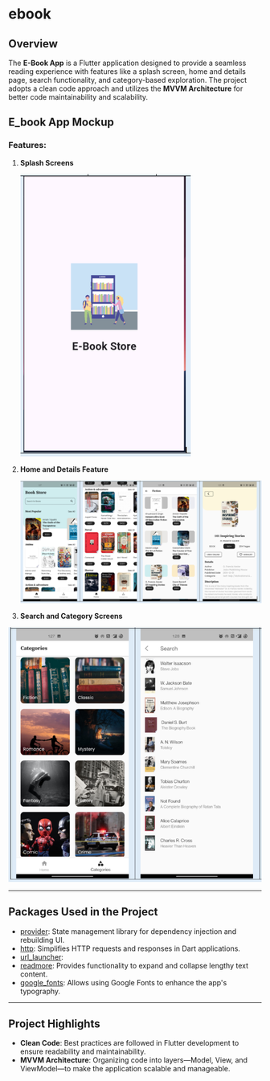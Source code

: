 # ebook
## Overview  
The **E-Book App** is a Flutter application designed to provide a seamless reading experience with features like a splash screen, home and details page, search functionality, and category-based exploration. The project adopts a clean code approach and utilizes the **MVVM Architecture** for better code maintainability and scalability.

##  E_book App Mockup

### Features:

1. **Splash Screens**
   
   ![alt text](splash..PNG)

2. **Home and Details Feature**  
   
   ![alt text](<home and details feature.PNG>)

3. **Search and Category Screens**  

  ![alt text](<search _ category screen.PNG>)


---

## Packages Used in the Project  


- [provider](https://pub.dev/packages/provider): State management library for dependency injection and rebuilding UI.  
- [http](https://pub.dev/packages/http): Simplifies HTTP requests and responses in Dart applications.  
- [url_launcher](https://pub.dev/packages/url_launcher):   
- [readmore](https://pub.dev/packages/readmore): Provides functionality to expand and collapse lengthy text content.  
- [google_fonts](https://pub.dev/packages/google_fonts): Allows using Google Fonts to enhance the app's typography.  

---

## Project Highlights  

- **Clean Code**: Best practices are followed in Flutter development to ensure readability and maintainability.  
- **MVVM Architecture**: Organizing code into layers—Model, View, and ViewModel—to make the application scalable and manageable.  